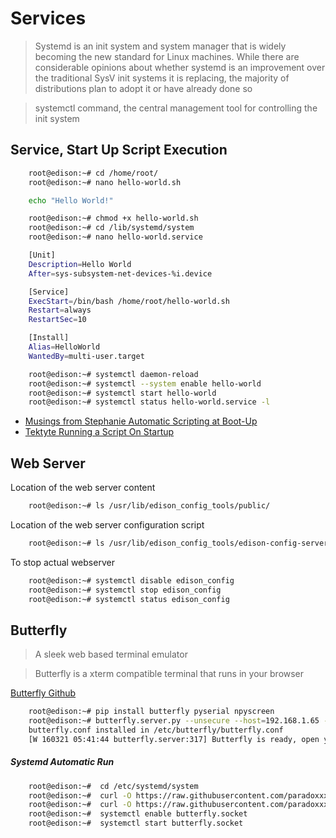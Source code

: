 Services
==

> Systemd is an init system and system manager that is widely becoming the new standard for Linux machines. While there are considerable opinions about whether systemd is an improvement over the traditional SysV init systems it is replacing, the majority of distributions plan to adopt it or have already done so

> systemctl command, the central management tool for controlling the init system

## Service, Start Up Script Execution

```sh
    root@edison:~# cd /home/root/
    root@edison:~# nano hello-world.sh
```

```sh
    echo "Hello World!"
```

```sh
    root@edison:~# chmod +x hello-world.sh
    root@edison:~# cd /lib/systemd/system
    root@edison:~# nano hello-world.service
```

```sh
    [Unit]
    Description=Hello World
    After=sys-subsystem-net-devices-%i.device

    [Service]
    ExecStart=/bin/bash /home/root/hello-world.sh
    Restart=always
    RestartSec=10 

    [Install]
    Alias=HelloWorld
    WantedBy=multi-user.target
```

```sh
    root@edison:~# systemctl daemon-reload
    root@edison:~# systemctl --system enable hello-world
    root@edison:~# systemctl start hello-world
    root@edison:~# systemctl status hello-world.service -l
```

- [Musings from Stephanie Automatic Scripting at Boot-Up](http://stephaniemoyerman.com/?p=41)
- [Tektyte Running a Script On Startup](http://www.tektyte.com/docs/docpages/edison-reference/runonstartup.html)

## Web Server

Location of the web server content

```sh
    root@edison:~# ls /usr/lib/edison_config_tools/public/
```

Location of the web server configuration script 

```sh
    root@edison:~# ls /usr/lib/edison_config_tools/edison-config-server.js
```

To stop actual webserver

```sh
    root@edison:~# systemctl disable edison_config
    root@edison:~# systemctl stop edison_config
    root@edison:~# systemctl status edison_config
```

## Butterfly

> A sleek web based terminal emulator

> Butterfly is a xterm compatible terminal that runs in your browser

[Butterfly Github](https://github.com/paradoxxxzero/butterfly)

```sh
    root@edison:~# pip install butterfly pyserial npyscreen
    root@edison:~# butterfly.server.py --unsecure --host=192.168.1.65 --port=8885
    butterfly.conf installed in /etc/butterfly/butterfly.conf
    [W 160321 05:41:44 butterfly.server:317] Butterfly is ready, open your browser to: http://192.168.1.65:8885/
```

##### Systemd Automatic Run

```sh
    root@edison:~#  cd /etc/systemd/system
    root@edison:~#  curl -O https://raw.githubusercontent.com/paradoxxxzero/butterfly/master/butterfly.service
    root@edison:~#  curl -O https://raw.githubusercontent.com/paradoxxxzero/butterfly/master/butterfly.socket
    root@edison:~#  systemctl enable butterfly.socket
    root@edison:~#  systemctl start butterfly.socket
```
